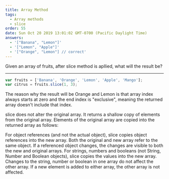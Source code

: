 ```yaml
---
title: Array Method
tags:
  - Array methods
  - slice
order: 55
date: Sun Oct 20 2019 13:01:02 GMT-0700 (Pacific Daylight Time)
answers: 
  - '["Banana", "Lemon"]'
  - '["Lemon", "Apple"]'
  - '["Orange", "Lemon"] // correct'
---
```

Given an array of fruits, after slice method is apllied, what will the result be?

---
```javascript
var fruits = ['Banana', 'Orange', 'Lemon', 'Apple', 'Mango'];
var citrus = fruits.slice(1, 3);
```

<!-- explanation -->
The reason why the result will be Orange and Lemon is that array index always starts at zero and the end index is "exclusive", meaning the returned array doesn't include that index. 

slice does not alter the original array. It returns a shallow copy of elements from the original array. Elements of the original array are copied into the returned array as follows:

For object references (and not the actual object), slice copies object references into the new array. Both the original and new array refer to the same object. If a referenced object changes, the changes are visible to both the new and original arrays.
For strings, numbers and booleans (not String, Number and Boolean objects), slice copies the values into the new array. Changes to the string, number or boolean in one array do not affect the other array.
If a new element is added to either array, the other array is not affected.
